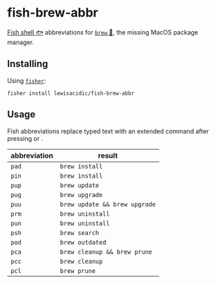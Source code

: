 # fish-brew-abbr

[Fish shell :fish:](https://fishshell.com) abbreviations for [`brew` :beer:](https://brew.sh), the missing MacOS package manager.

## Installing

Using [`fisher`](https://github.com/jorgebucaran/fisher):

```fish
fisher install lewisacidic/fish-brew-abbr
```

## Usage

Fish abbreviations replace typed text with an extended command after pressing <Space> or <Enter>.

abbreviation | result
---|---
`pad` | `brew install`
`pin` | `brew install`
`pup` | `brew update`
`pug` | `brew upgrade`
`puu` | `brew update && brew upgrade`
`prm` | `brew uninstall`
`pun` | `brew uninstall`
`psh` | `brew search`
`pod` | `brew outdated`
`pca` | `brew cleanup && brew prune`
`pcc` | `brew cleanup`
`pcl` | `brew prune`

